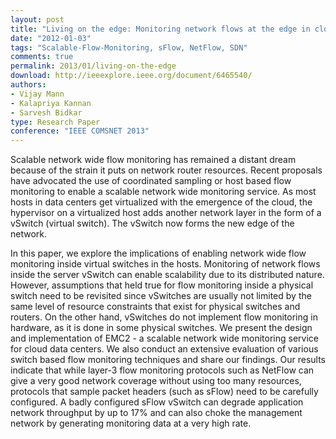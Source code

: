 ```yaml
---
layout: post
title: "Living on the edge: Monitoring network flows at the edge in cloud data centers"
date: "2012-01-03"
tags: "Scalable-Flow-Monitoring, sFlow, NetFlow, SDN"
comments: true
permalink: 2013/01/living-on-the-edge
download: http://ieeexplore.ieee.org/document/6465540/
authors:
- Vijay Mann
- Kalapriya Kannan
- Sarvesh Bidkar
type: Research Paper
conference: "IEEE COMSNET 2013"
---
```


Scalable network wide flow monitoring has remained a distant dream because of the strain it puts on network router resources. Recent proposals have advocated the use of coordinated sampling or host based flow monitoring to enable a scalable network wide monitoring service. As most hosts in data centers get virtualized with the emergence of the cloud, the hypervisor on a virtualized host adds another network layer in the form of a vSwitch (virtual switch). The vSwitch now forms the new edge of the network.

In this paper, we explore the implications of enabling network wide flow monitoring inside virtual switches in the hosts. Monitoring of network flows inside the server vSwitch can enable scalability due to its distributed nature. However, assumptions that held true for flow monitoring inside a physical switch need to be revisited since vSwitches are usually not limited by the same level of resource constraints that exist for physical switches and routers. On the other hand, vSwitches do not implement flow monitoring in hardware, as it is done in some physical switches. We present the design and implementation of EMC2 - a scalable network wide monitoring service for cloud data centers. We also conduct an extensive evaluation of various switch based flow monitoring techniques and share our findings. Our results indicate that while layer-3 flow monitoring protocols such as NetFlow can give a very good network coverage without using too many resources, protocols that sample packet headers (such as sFlow) need to be carefully configured. A badly configured sFlow vSwitch can degrade application network throughput by up to 17% and can also choke the management network by generating monitoring data at a very high rate.
